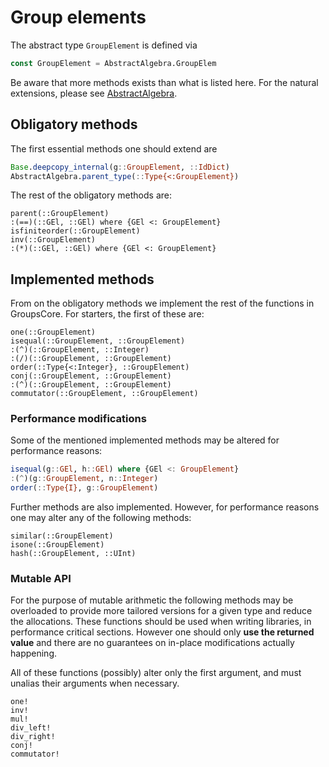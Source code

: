 # Group elements

The abstract type `GroupElement` is defined via
```julia
const GroupElement = AbstractAlgebra.GroupElem
```

Be aware that more methods exists than what is listed here. For the natural
extensions, please see
[AbstractAlgebra](https://nemocas.github.io/AbstractAlgebra.jl/latest/extending_abstractalgebra/).

## Obligatory methods

The first essential methods one should extend are
```julia
Base.deepcopy_internal(g::GroupElement, ::IdDict)
AbstractAlgebra.parent_type(::Type{<:GroupElement})
```

The rest of the obligatory methods are:

```@docs
parent(::GroupElement)
:(==)(::GEl, ::GEl) where {GEl <: GroupElement}
isfiniteorder(::GroupElement)
inv(::GroupElement)
:(*)(::GEl, ::GEl) where {GEl <: GroupElement}
```

## Implemented methods

From on the obligatory methods we implement the rest of the functions in
GroupsCore. For starters, the first of these are:

```@docs
one(::GroupElement)
isequal(::GroupElement, ::GroupElement)
:(^)(::GroupElement, ::Integer)
:(/)(::GroupElement, ::GroupElement)
order(::Type{<:Integer}, ::GroupElement)
conj(::GroupElement, ::GroupElement)
:(^)(::GroupElement, ::GroupElement)
commutator(::GroupElement, ::GroupElement)
```

### Performance modifications

Some of the mentioned implemented methods may be altered for performance
reasons:
```julia
isequal(g::GEl, h::GEl) where {GEl <: GroupElement}
:(^)(g::GroupElement, n::Integer)
order(::Type{I}, g::GroupElement)
```

Further methods are also implemented. However, for performance reasons one may
alter any of the following methods:

```@docs
similar(::GroupElement)
isone(::GroupElement)
hash(::GroupElement, ::UInt)
```

### Mutable API

For the purpose of mutable arithmetic the following methods may be overloaded
to provide more tailored versions for a given type and reduce the allocations.
These functions should be used when writing libraries, in performance critical
sections. However one should only **use the returned value** and there are no
guarantees on in-place modifications actually happening.

All of these functions (possibly) alter only the first argument, and must
unalias their arguments when necessary.

```@docs
one!
inv!
mul!
div_left!
div_right!
conj!
commutator!
```
